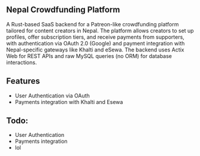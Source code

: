 
## Nepal Crowdfunding Platform

A Rust-based SaaS backend for a Patreon-like crowdfunding platform tailored for content creators in Nepal. The platform allows creators to set up profiles, offer subscription tiers, and receive payments from supporters, with authentication via OAuth 2.0 (Google) and payment integration with Nepal-specific gateways like Khalti and eSewa. The backend uses Actix Web for REST APIs and raw MySQL queries (no ORM) for database interactions.

## Features 
 - User Authentication via OAuth
 - Payments integration with Khalti and Esewa 
 
## Todo:
 - User Authentication
 - Payments integration
 - lol


